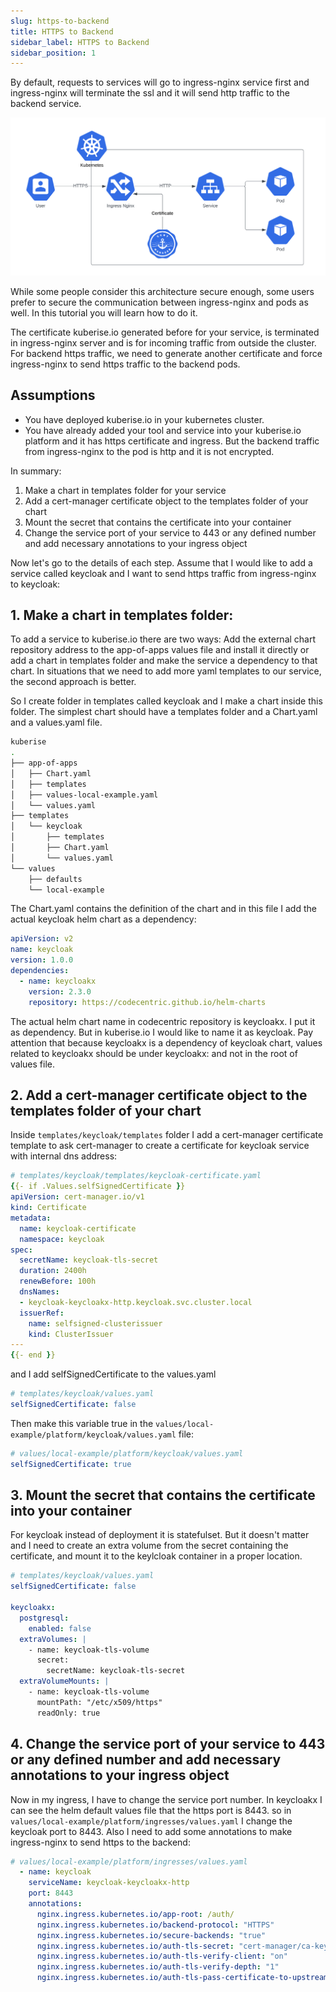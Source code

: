 ```yaml
---
slug: https-to-backend
title: HTTPS to Backend
sidebar_label: HTTPS to Backend
sidebar_position: 1
---
```

By default, requests to services will go to ingress-nginx service first and ingress-nginx will terminate the ssl and it will send http traffic to the backend service.

![HTTPS and Ingress Nginx](https-and-ingress-nginx.png)

While some people consider this architecture secure enough, some users prefer to secure the communication between ingress-nginx and pods as well. In this tutorial you will learn how to do it.

The certificate kuberise.io generated before for your service, is terminated in ingress-nginx server and is for incoming traffic from outside the cluster. For backend https traffic, we need to generate another certificate and force ingress-nginx to send https traffic to the backend pods.

## Assumptions
- You have deployed kuberise.io in your kubernetes cluster.
- You have already added your tool and service into your kuberise.io platform and it has https certificate and ingress. But the backend traffic from ingress-nginx to the pod is http and it is not encrypted.

In summary:

1. Make a chart in templates folder for your service
2. Add a cert-manager certificate object to the templates folder of your chart
3. Mount the secret that contains the certificate into your container
4. Change the service port of your service to 443 or any defined number and add necessary annotations to your ingress object

Now let's go to the details of each step. Assume that I would like to add a service called keycloak and I want to send https traffic from ingress-nginx to keycloak:

## 1. Make a chart in templates folder:

To add a service to kuberise.io there are two ways: Add the external chart repository address to the app-of-apps values file and install it directly or add a chart in templates folder and make the service a dependency to that chart. In situations that we need to add more yaml templates to our service, the second approach is better.

So I create folder in templates called keycloak and I make a chart inside this folder. The simplest chart should have a templates folder and a Chart.yaml and a values.yaml file.

```sh
kuberise
.
├── app-of-apps
│   ├── Chart.yaml
│   ├── templates
│   ├── values-local-example.yaml
│   └── values.yaml
├── templates
│   └── keycloak
│       ├── templates
│       ├── Chart.yaml
│       └── values.yaml
└── values
    ├── defaults
    └── local-example
```


The Chart.yaml contains the definition of the chart and in this file I add the actual keycloak helm chart as a dependency:

```yaml
apiVersion: v2
name: keycloak
version: 1.0.0
dependencies:
  - name: keycloakx
    version: 2.3.0
    repository: https://codecentric.github.io/helm-charts
```

The actual helm chart name in codecentric repository is keycloakx. I put it as dependency. But in kuberise.io I would like to name it as keycloak. Pay attention that because keycloakx is a dependency of keycloak chart, values related to keycloakx should be under keycloakx: and not in the root of values file.

## 2. Add a cert-manager certificate object to the templates folder of your chart

Inside `templates/keycloak/templates` folder I add a cert-manager certificate template to ask cert-manager to create a certificate for keycloak service with internal dns address:

```yaml
# templates/keycloak/templates/keycloak-certificate.yaml
{{- if .Values.selfSignedCertificate }}
apiVersion: cert-manager.io/v1
kind: Certificate
metadata:
  name: keycloak-certificate
  namespace: keycloak
spec:
  secretName: keycloak-tls-secret
  duration: 2400h
  renewBefore: 100h
  dnsNames:
  - keycloak-keycloakx-http.keycloak.svc.cluster.local
  issuerRef:
    name: selfsigned-clusterissuer
    kind: ClusterIssuer
---
{{- end }}
```

and I add selfSignedCertificate to the values.yaml
```yaml
# templates/keycloak/values.yaml
selfSignedCertificate: false
```

Then make this variable true in the `values/local-example/platform/keycloak/values.yaml` file:

```yaml
# values/local-example/platform/keycloak/values.yaml
selfSignedCertificate: true
```

## 3. Mount the secret that contains the certificate into your container
For keycloak instead of deployment it is statefulset. But it doesn't matter and I need to create an extra volume from the secret containing the certificate, and mount it to the keylcloak container in a proper location.

```yaml
# templates/keycloak/values.yaml
selfSignedCertificate: false

keycloakx:
  postgresql:
    enabled: false
  extraVolumes: |
    - name: keycloak-tls-volume
      secret:
        secretName: keycloak-tls-secret
  extraVolumeMounts: |
    - name: keycloak-tls-volume
      mountPath: "/etc/x509/https"
      readOnly: true
```

## 4. Change the service port of your service to 443 or any defined number and add necessary annotations to your ingress object
Now in my ingress, I have to change the service port number. In keycloakx I can see the helm default values file that the https port is 8443. so in `values/local-example/platform/ingresses/values.yaml` I change the keycloak port to 8443. Also I need to add some annotations to make ingress-nginx to send https to the backend:

```yaml
# values/local-example/platform/ingresses/values.yaml
  - name: keycloak
    serviceName: keycloak-keycloakx-http
    port: 8443
    annotations:
      nginx.ingress.kubernetes.io/app-root: /auth/
      nginx.ingress.kubernetes.io/backend-protocol: "HTTPS"
      nginx.ingress.kubernetes.io/secure-backends: "true"
      nginx.ingress.kubernetes.io/auth-tls-secret: "cert-manager/ca-key-pair-external"
      nginx.ingress.kubernetes.io/auth-tls-verify-client: "on"
      nginx.ingress.kubernetes.io/auth-tls-verify-depth: "1"
      nginx.ingress.kubernetes.io/auth-tls-pass-certificate-to-upstream: "true"
```
